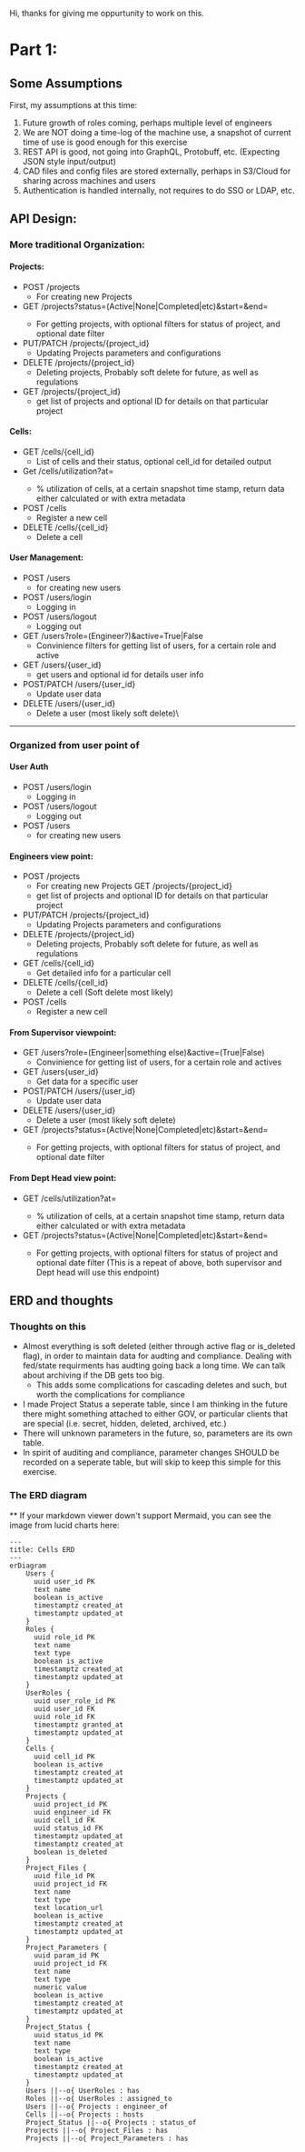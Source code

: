 
Hi, thanks for giving me oppurtunity to work on this. 

# Part 1:
## Some Assumptions
First, my assumptions at this time:

1. Future growth of roles coming, perhaps multiple level of engineers
2. We are NOT doing a time-log of the machine use, a snapshot of current time of use is good enough for this exercise
3. REST API is good, not going into GraphQL, Protobuff, etc. (Expecting JSON style input/output)
4. CAD files and config files are stored externally, perhaps in S3/Cloud for sharing across machines and users
5. Authentication is handled internally, not requires to do SSO or LDAP, etc.

## API Design:

### More traditional Organization:
#### Projects:
- POST /projects
	- For creating new Projects
- GET /projects?status=(Active|None|Completed|etc)&start=<date>&end=<date>
	- For getting projects, with optional filters for status of project, and optional date filter
- PUT/PATCH /projects/{project_id}
	- Updating Projects parameters and configurations
- DELETE /projects/{project_id}
	- Deleting projects, Probably soft delete for future, as well as regulations
- GET /projects/{project_id}
	- get list of projects and optional ID for details on that particular project

#### Cells:
- GET /cells/{cell_id}
	- List of cells and their status, optional cell_id for detailed output
- Get /cells/utilization?at=<timestamp>
	- % utilization of cells, at a certain snapshot time stamp, return data either calculated or with extra metadata
-  POST /cells
	- Register a new cell
-  DELETE /cells/{cell_id}
	- Delete a cell

#### User Management:
- POST /users
	 - for creating new users
- POST /users/login 
	- Logging in
- POST /users/logout 
	- Logging out
- GET /users?role=(Engineer?)&active=True|False
	- Convinience filters for getting list of users, for a certain role and active
- GET /users/{user_id}
	- get users and optional id for details user info
- POST/PATCH /users/{user_id}
	- Update user data
- DELETE /users/{user_id}
	- Delete a user (most likely soft delete)\

---

### Organized from user point of

#### User Auth
- POST /users/login 
	- Logging in
- POST /users/logout 
	- Logging out
- POST /users
	 - for creating new users

#### Engineers view point:
- POST /projects
	- For creating new Projects
 GET /projects/{project_id}
	- get list of projects and optional ID for details on that particular project
- PUT/PATCH /projects/{project_id} 
	- Updating Projects parameters and configurations
- DELETE /projects/{project_id}
	- Deleting projects, Probably soft delete for future, as well as regulations
- GET /cells/{cell_id}
	- Get detailed info for a particular cell
- DELETE /cells/{cell_id}
	- Delete a cell (Soft delete most likely)
- POST /cells
	- Register a new cell

#### From Supervisor viewpoint:
- GET /users?role=(Engineer|something else)&active=(True|False)
	- Convinience for getting list of users, for a certain role and actives
- GET /users{user_id}
	- Get data for a specific user	
- POST/PATCH /users/{user_id}
	- Update user data
- DELETE /users/{user_id}
	- Delete a user (most likely soft delete)
- GET /projects?status=(Active|None|Completed|etc)&start=<date>&end=<date>
	- For getting projects, with optional filters for status of project, and optional date filter

#### From Dept Head view point:
- GET /cells/utilization?at=<timestamp>
	- % utilization of cells, at a certain snapshot time stamp, return data either calculated or with extra metadata
- GET /projects?status=(Active|None|Completed|etc)&start=<date>&end=<date>
	- For getting projects, with optional filters for status of project and optional date filter (This is a repeat of above, both supervisor and Dept head will use this endpoint)
	
## ERD and thoughts

### Thoughts on this
- Almost everything is soft deleted (either through active flag or is_deleted flag), in order to maintain data for audting and compliance. Dealing with fed/state requirments has audting going back a long time. We can talk about archiving if the DB gets too big.
	- This adds some complications for cascading deletes and such, but worth the complications for compliance
- I made Project Status a seperate table, since I am thinking in the future there might something attached to either GOV, or particular clients that are special (i.e. secret, hidden, deleted, archived, etc.)
- There will unknown parameters in the future, so, parameters are its own table.
- In spirit of auditing and compliance, parameter changes SHOULD be recorded on a seperate table, but will skip to keep this simple for this exercise.

### The ERD diagram
** If your markdown viewer down't support Mermaid, you can see the image from lucid charts here: 

``` mermaid
---
title: Cells ERD
---
erDiagram
    Users {
      uuid user_id PK
      text name
      boolean is_active
      timestamptz created_at
      timestamptz updated_at
    }
    Roles {
      uuid role_id PK
      text name
      text type
      boolean is_active
      timestamptz created_at
      timestamptz updated_at
    }
    UserRoles {
      uuid user_role_id PK
      uuid user_id FK
      uuid role_id FK
      timestamptz granted_at
      timestamptz updated_at
    }
    Cells {
      uuid cell_id PK
      boolean is_active
      timestamptz created_at
      timestamptz updated_at
    }
    Projects {
      uuid project_id PK
      uuid engineer_id FK
      uuid cell_id FK
      uuid status_id FK
      timestamptz updated_at
      timestamptz created_at
      boolean is_deleted
    }
    Project_Files {
      uuid file_id PK
      uuid project_id FK
      text name
      text type
      text location_url
      boolean is_active
      timestamptz created_at
      timestamptz updated_at
    }
    Project_Parameters {
      uuid param_id PK
      uuid project_id FK
      text name
      text type
      numeric value
      boolean is_active
      timestamptz created_at
      timestamptz updated_at
    }
    Project_Status {
      uuid status_id PK
      text name
      text type
      boolean is_active
      timestamptz created_at
      timestamptz updated_at
    }
    Users ||--o{ UserRoles : has
    Roles ||--o{ UserRoles : assigned_to
    Users ||--o{ Projects : engineer_of
    Cells ||--o{ Projects : hosts
    Project_Status ||--o{ Projects : status_of
    Projects ||--o{ Project_Files : has
    Projects ||--o{ Project_Parameters : has
```
